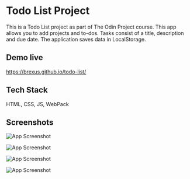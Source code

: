 
# Todo List Project

This is a Todo List project as part of The Odin Project course. 
This app allows you to add projects and to-dos. Tasks consist of a title, description and due date. 
The application saves data in LocalStorage.


## Demo live

https://brexus.github.io/todo-list/


## Tech Stack

HTML, CSS, JS, WebPack


## Screenshots

![App Screenshot](https://i.imgur.com/5hwoXvS.png)

![App Screenshot](https://i.imgur.com/gXYFyVY.png)

![App Screenshot](https://i.imgur.com/bc63e1K.png)

![App Screenshot](https://i.imgur.com/mDYa3SZ.png)



